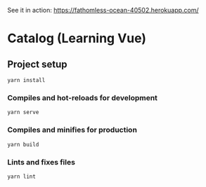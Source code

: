 See it in action: https://fathomless-ocean-40502.herokuapp.com/

# Catalog (Learning Vue)

## Project setup
```
yarn install
```

### Compiles and hot-reloads for development
```
yarn serve
```

### Compiles and minifies for production
```
yarn build
```

### Lints and fixes files
```
yarn lint
```

